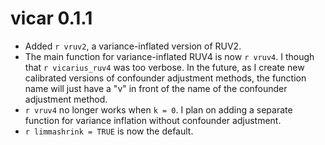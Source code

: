 # vicar 0.1.1

* Added `r vruv2`, a variance-inflated version of RUV2.
* The main function for variance-inflated RUV4 is now `r vruv4`. I though that `r vicarius_ruv4` was too verbose. In the future, as I create new calibrated versions of confounder adjustment methods, the function name will just have a "v" in front of the name of the confounder adjustment method.
* `r vruv4` no longer works when `k = 0`. I plan on adding a separate function for variance inflation without confounder adjustment.
* `r limmashrink = TRUE` is now the default.

